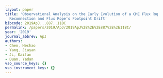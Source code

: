 ```yaml
---
layout: paper
title: 'Observational Analysis on the Early Evolution of a CME Flux Rope: Preflare
  Reconnection and Flux Rope’s Footpoint Drift'
bibcode: 2019ApJ...887..118C
permalink: /papers/2019/ApJ/2019ApJ%2E%2E%2E887%2E%2E118C/
year: '2019'
journal_abbrev: ApJ
authors:
- Chen, Hechao
- Yang, Jiayan
- Ji, Kaifan
- Duan, Yadan
vso_source_keys: {}
vso_instrument_keys: {}
---
```

